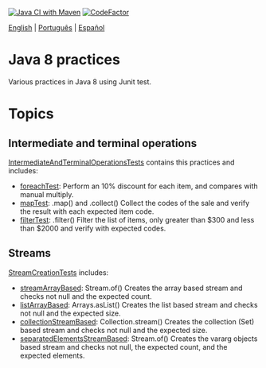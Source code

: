[![Java CI with Maven](https://github.com/lucas-gio/pruebasJava8/actions/workflows/maven.yml/badge.svg)](https://github.com/lucas-gio/pruebasJava8/actions/workflows/maven.yml)
[![CodeFactor](https://www.codefactor.io/repository/github/lucas-gio/pruebasjava8/badge)](https://www.codefactor.io/repository/github/lucas-gio/pruebasjava8)

<p>
  <a href="#">English</a> |
  <a href="https://github.com/lucas-gio/pruebasJava8/tree/main/lang/pt/README.md">Português</a> |
   <a href="https://github.com/lucas-gio/pruebasJava8/tree/main/lang/es/README.md/">Español</a> 
</p>

# Java 8 practices

Various practices in Java 8 using Junit test.

# Topics

## Intermediate and terminal operations

[IntermediateAndTerminalOperationsTests](../main/src/test/java/practica/IntermediateAndTerminalOperationsTests.java)
contains this practices and includes:

* [foreachTest](): Perform an 10% discount for each item, and compares with manual multiply.
* [mapTest](): .map() and .collect() Collect the codes of the sale and verify the result with each expected item code.
* [filterTest](): .filter() Filter the list of items, only greater than $300 and less than $2000 and verify with
  expected codes.

## Streams

[StreamCreationTests](../main/src/test/java/practica/StreamCreationTests.java) includes:

* [streamArrayBased](): Stream.of() Creates the array based stream and checks not null and the expected count.
* [listArrayBased](): Arrays.asList() Creates the list based stream and checks not null and the expected size.
* [collectionStreamBased](): Collection.stream() Creates the collection (Set) based stream and checks not null and the
  expected size.
* [separatedElementsStreamBased](): Stream.of() Creates the vararg objects based stream and checks not null, the
  expected count, and the expected elements.